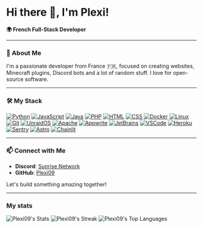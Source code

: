 # Hi there 👋, I'm Plexi!

**🌍 French Full-Stack Developer**

---

### 🚀 About Me

I'm a passionate developer from France 🇫🇷, focused on creating websites, Minecraft plugins, Discord bots and a lot of random stuff. I love for open-source software.

---

### 🛠️ My Stack

  [![Python][Python-badge]][Python-url]
  [![JavaScript][JavaScript-badge]][JavaScript-url]
  [![Java][Java-badge]][Java-url]
  [![PHP][PHP-badge]][PHP-url]
  [![HTML][HTML-badge]][HTML-url]
  [![CSS][CSS-badge]][CSS-url]
  [![Docker][Docker-badge]][Docker-url]
  [![Linux][Linux-badge]][Linux-url]
  [![Git][Git-badge]][Git-url]
  [![UnraidOS][UnraidOS-badge]][UnraidOS-url]
  [![Apache][Apache-badge]][Apache-url]
  [![Appwrite][Appwrite-badge]][Appwrite-url]
  [![JetBrains][JetBrains-badge]][JetBrains-url]
  [![VSCode][VSCode-badge]][VSCode-url]
  [![Heroku][Heroku-badge]][Heroku-url]
  [![Sentry][Sentry-badge]][Sentry-url]
  [![Astro][Astro-badge]][Astro-url]
  [![Chainlit][Chainlit-badge]][Chainlit-url]

---

### 📫 Connect with Me

- **Discord**: [Sunrise Network](https://discord.gg/gR2myyBqwH)
- **GitHub**: [Plexi09](https://github.com/Plexi09)

Let's build something amazing together!

---

### My stats
![Plexi09's Stats](https://github-readme-stats.vercel.app/api?username=Plexi09&theme=vue-dark&show_icons=true&hide_border=true&count_private=true)
![Plexi09's Streak](https://github-readme-streak-stats.herokuapp.com/?user=Plexi09&theme=vue-dark&hide_border=true)
![Plexi09's Top Languages](https://github-readme-stats.vercel.app/api/top-langs/?username=Plexi09&theme=vue-dark&show_icons=true&hide_border=true&layout=compact)

<!-- BADGE LINKS -->
[Docker-badge]: https://img.shields.io/badge/-Docker-2496ED?style=for-the-badge&logo=docker&logoColor=white
[Python-badge]: https://img.shields.io/badge/-Python-3776AB?style=for-the-badge&logo=python&logoColor=white
[JavaScript-badge]: https://img.shields.io/badge/-JavaScript-F7DF1E?style=for-the-badge&logo=javascript&logoColor=black
[Java-badge]: https://img.shields.io/badge/-Java-007396?style=for-the-badge&logo=java&logoColor=white
[HTML-badge]: https://img.shields.io/badge/-HTML5-E34F26?style=for-the-badge&logo=html5&logoColor=white
[CSS-badge]: https://img.shields.io/badge/-CSS3-1572B6?style=for-the-badge&logo=css3&logoColor=white
[PHP-badge]: https://img.shields.io/badge/-PHP-777BB4?style=for-the-badge&logo=php&logoColor=white
[Linux-badge]: https://img.shields.io/badge/-Linux-FCC624?style=for-the-badge&logo=linux&logoColor=black
[Git-badge]: https://img.shields.io/badge/-Git-F05032?style=for-the-badge&logo=git&logoColor=white
[UnraidOS-badge]: https://img.shields.io/badge/-UnraidOS-F15A2C?style=for-the-badge&logo=unraid&logoColor=white
[Apache-badge]: https://img.shields.io/badge/-Apache-D22128?style=for-the-badge&logo=apache&logoColor=white
[Appwrite-badge]: https://img.shields.io/badge/-Appwrite-FD366E?style=for-the-badge&logo=appwrite&logoColor=white
[JetBrains-badge]: https://img.shields.io/badge/-JetBrains-000000?style=for-the-badge&logo=jetbrains&logoColor=white
[VSCode-badge]: https://img.shields.io/badge/-VS_Code-007ACC?style=for-the-badge&logo=visual-studio-code&logoColor=white
[Heroku-badge]: https://img.shields.io/badge/-Heroku-430098?style=for-the-badge&logo=heroku&logoColor=white
[Sentry-badge]: https://img.shields.io/badge/-Sentry-362D59?style=for-the-badge&logo=sentry&logoColor=white
[Astro-badge]: https://img.shields.io/badge/-Astro-FF5D01?style=for-the-badge&logo=astro&logoColor=white
[Chainlit-badge]: https://img.shields.io/badge/-Chainlit-0C0C0C?style=for-the-badge&logo=chainlit&logoColor=white

<!-- URL LINKS -->
[Docker-url]: https://www.docker.com/
[Python-url]: https://www.python.org/
[JavaScript-url]: https://developer.mozilla.org/en-US/docs/Web/JavaScript
[Java-url]: https://www.java.com/
[HTML-url]: https://developer.mozilla.org/en-US/docs/Web/HTML
[CSS-url]: https://developer.mozilla.org/en-US/docs/Web/CSS
[PHP-url]: https://www.php.net/
[Linux-url]: https://www.linux.org/
[Git-url]: https://git-scm.com/
[UnraidOS-url]: https://unraid.net/
[Apache-url]: https://httpd.apache.org/
[Appwrite-url]: https://appwrite.io/
[JetBrains-url]: https://www.jetbrains.com/
[VSCode-url]: https://code.visualstudio.com/
[Heroku-url]: https://www.heroku.com/
[Sentry-url]: https://sentry.io/
[Astro-url]: https://astro.build/
[Chainlit-url]: https://chainlit.io/
